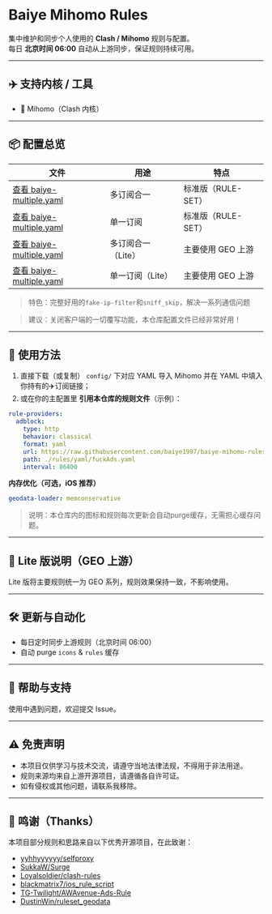 # Baiye Mihomo Rules

集中维护和同步个人使用的 **Clash / Mihomo** 规则与配置。  
每日 **北京时间 06:00** 自动从上游同步，保证规则持续可用。

---

## ✈️ 支持内核 / 工具
- 🌸 Mihomo（Clash 内核）

---

## 📦 配置总览

| 文件 | 用途 | 特点 |
|---|---|---|
| [查看 baiye-multiple.yaml](./config/baiye-multiple.yaml) | 多订阅合一 | 标准版（RULE-SET） |
| [查看 baiye-multiple.yaml](./config/baiye-single.yaml) | 单一订阅 | 标准版（RULE-SET） |
| [查看 baiye-multiple.yaml](./config/baiye-multiple-lite.yaml) | 多订阅合一（Lite） | 主要使用 GEO 上游 |
| [查看 baiye-multiple.yaml](./config/baiye-single-lite.yaml) | 单一订阅（Lite） | 主要使用 GEO 上游 |
> 特色：完整好用的`fake-ip-filter`和`sniff_skip`，解决一系列通信问题

> 建议：关闭客户端的一切覆写功能，本仓库配置文件已经非常好用！
---

## 🚀 使用方法

1. 直接下载（或复制） `config/` 下对应 YAML 导入 Mihomo 并在 YAML 中填入你持有的✈️订阅链接；  
2. 或在你的主配置里 **引用本仓库的规则文件**（示例）：

```yaml
rule-providers:
  adblock:
    type: http
    behavior: classical
    format: yaml
    url: https://raw.githubusercontent.com/baiye1997/baiye-mihomo-rules/main/rules/yaml/fuckAds.yaml
    path: ./rules/yaml/fuckAds.yaml
    interval: 86400
```

**内存优化（可选，iOS 推荐）**
```yaml
geodata-loader: memconservative
```

> 说明：本仓库内的图标和规则每次更新会自动purge缓存，无需担心缓存问题。

---

## 🧩 Lite 版说明（GEO 上游）

Lite 版将主要规则统一为 GEO 系列，规则效果保持一致，不影响使用。

---

## 🛠 更新与自动化

- 每日定时同步上游规则（北京时间 06:00）  
- 自动 purge `icons` & `rules` 缓存

---

## 🤝 帮助与支持
使用中遇到问题，欢迎提交 Issue。

---

## ⚠️ 免责声明
- 本项目仅供学习与技术交流，请遵守当地法律法规，不得用于非法用途。  
- 规则来源均来自上游开源项目，请遵循各自许可证。  
- 如有侵权或其他问题，请联系我移除。

---

## 🙌 鸣谢（Thanks）

本项目部分规则和思路来自以下优秀开源项目，在此致谢：

- [yyhhyyyyyy/selfproxy](https://github.com/yyhhyyyyyy/selfproxy)  
- [SukkaW/Surge](https://github.com/SukkaW/Surge)  
- [Loyalsoldier/clash-rules](https://github.com/Loyalsoldier/clash-rules)  
- [blackmatrix7/ios_rule_script](https://github.com/blackmatrix7/ios_rule_script)  
- [TG-Twilight/AWAvenue-Ads-Rule](https://github.com/TG-Twilight/AWAvenue-Ads-Rule)  
- [DustinWin/ruleset_geodata](https://github.com/DustinWin/ruleset_geodata)
